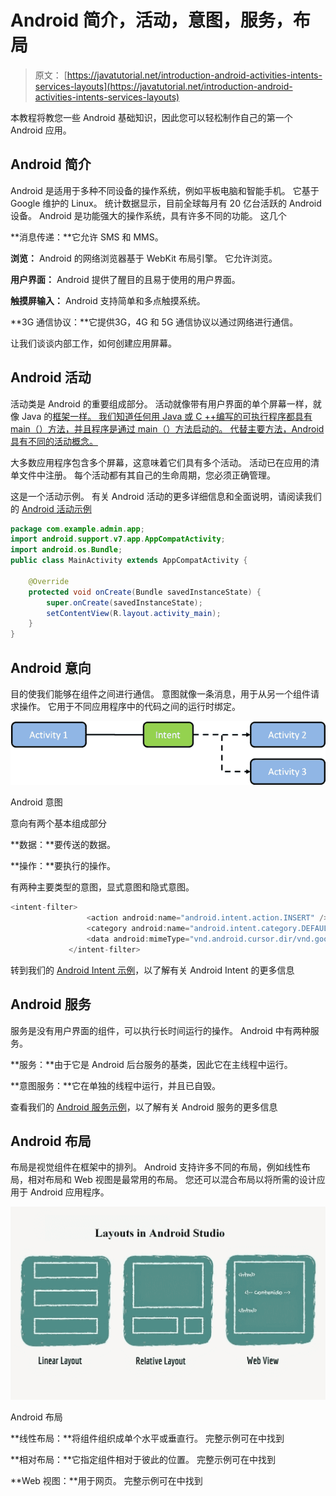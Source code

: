 # Android 简介，活动，意图，服务，布局

> 原文： [https://javatutorial.net/introduction-android-activities-intents-services-layouts](https://javatutorial.net/introduction-android-activities-intents-services-layouts)

本教程将教您一些 Android 基础知识，因此您可以轻松制作自己的第一个 Android 应用。

## **Android 简介**

Android 是适用于多种不同设备的操作系统，例如平板电脑和智能手机。 它基于 Google 维护的 Linux。 统计数据显示，目前全球每月有 20 亿台活跃的 Android 设备。 Android 是功能强大的操作系统，具有许多不同的功能。 这几个

**消息传递：**它允许 SMS 和 MMS。

**浏览：** Android 的网络浏览器基于 WebKit 布局引擎。 它允许浏览。

**用户界面：** Android 提供了醒目的且易于使用的用户界面。

**触摸屏输入：** Android 支持简单和多点触摸系统。

**3G 通信协议：**它提供​​3G，4G 和 5G 通信协议以通过网络进行通信。

让我们谈谈内部工作，如何创建应用屏幕。

## **Android 活动**

活动类是 Android 的重要组成部分。 活动就像带有用户界面的单个屏幕一样，就像 Java 的[框架一样。 我们知道任何用 Java 或 C ++编写的可执行程序都具有 main（）方法，并且程序是通过 main（）方法启动的。 代替主要方法，Android 具有不同的活动概念。](https://javatutorial.net/swing-jframe-basics-create-jframe)

大多数应用程序包含多个屏幕，这意味着它们具有多个活动。 活动已在应用的清单文件中注册。 每个活动都有其自己的生命周期，您必须正确管理。

这是一个活动示例。 有关 Android 活动的更多详细信息和全面说明，请阅读我们的 [Android 活动示例](https://javatutorial.net/android-activity-example)

```java
package com.example.admin.app;
import android.support.v7.app.AppCompatActivity;
import android.os.Bundle;
public class MainActivity extends AppCompatActivity {

    @Override
    protected void onCreate(Bundle savedInstanceState) {
        super.onCreate(savedInstanceState);
        setContentView(R.layout.activity_main);
    }
}

```

## **Android 意向**

目的使我们能够在组件之间进行通信。 意图就像一条消息，用于从另一个组件请求操作。 它用于不同应用程序中的代码之间的运行时绑定。

![Android intents](img/cccca67d34845a3d06da75269a62384b.jpg)

Android 意图

意向有两个基本组成部分

**数据：**要传送的数据。

**操作：**要执行的操作。

有两种主要类型的意图，显式意图和隐式意图。

```java
<intent-filter>
                 <action android:name="android.intent.action.INSERT" />
                 <category android:name="android.intent.category.DEFAULT" />
                 <data android:mimeType="vnd.android.cursor.dir/vnd.google.note" />
             </intent-filter>

```

转到我们的 [Android Intent 示例](https://javatutorial.net/android-intent-example)，以了解有关 Android Intent 的更多信息

## **Android 服务**

服务是没有用户界面的组件，可以执行长时间运行的操作。 Android 中有两种服务。

**服务：**由于它是 Android 后台服务的基类，因此它在主线程中运行。

**意图服务：**它在单独的线程中运行，并且已自毁。

查看我们的 [Android 服务示例](https://javatutorial.net/android-service-example)，以了解有关 Android 服务的更多信息

## **Android 布局**

布局是视觉组件在框架中的排列。 Android 支持许多不同的布局，例如线性布局，相对布局和 Web 视图是最常用的布局。 您还可以混合布局以将所需的设计应用于 Android 应用程序。

![Android Studio layouts](img/6cbb9eeeb1835053cf89b81fcab0c7bd.jpg)

Android 布局

**线性布局：**将组件组织成单个水平或垂直行。 完整示例可在中找到[](https://javatutorial.net/android-linear-layout-example)

**相对布局：**它指定组件相对于彼此的位置。 完整示例可在中找到[](https://javatutorial.net/android-relative-layout-example)

**Web 视图：**用于网页。 完整示例可在中找到[](https://javatutorial.net/android-web-view-layout-example)